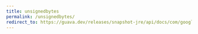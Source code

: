 ```yaml
---
title: unsignedbytes
permalink: /unsignedbytes/
redirect_to: https://guava.dev/releases/snapshot-jre/api/docs/com/google/common/primitives/UnsignedBytes.html
---
```

